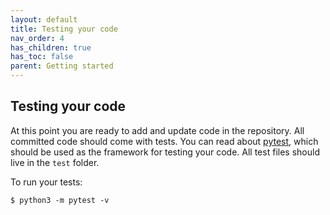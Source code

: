 ```yaml
---
layout: default
title: Testing your code
nav_order: 4
has_children: true
has_toc: false
parent: Getting started
---
```


Testing your code
-----------------
At this point you are ready to add and update code in the repository. All committed code should come with tests. You can read about [pytest](https://docs.pytest.org/en/latest/), which should be used as the framework for testing your code. All test files should live in the `test` folder.

To run your tests:
```
$ python3 -m pytest -v
```